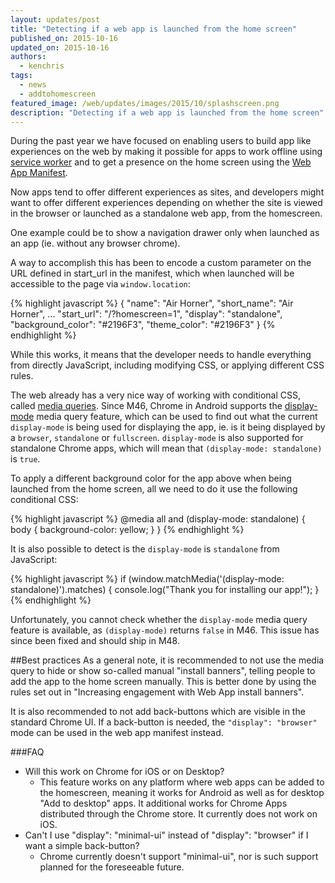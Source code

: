```yaml
---
layout: updates/post
title: "Detecting if a web app is launched from the home screen"
published_on: 2015-10-16
updated_on: 2015-10-16
authors:
  - kenchris
tags:
  - news
  - addtohomescreen
featured_image: /web/updates/images/2015/10/splashscreen.png
description: "Detecting if a web app is launched from the home screen"
---
```


During the past year we have focused on enabling users to build app like 
experiences on the web by making it possible for apps to work offline using 
[service worker](/web/fundamentals/primers/service-workers) and to get a 
presence on the home screen using the 
[Web App Manifest](/web/fundamentals/engage-and-retain/simplified-app-installs).

Now apps tend to offer different experiences as sites, and developers might want to
offer different experiences depending on whether the site is viewed in the browser
or launched as a standalone web app, from the homescreen.

One example could be to show a navigation drawer only when launched as an app
(ie. without any browser chrome).

A way to accomplish this has been to encode a custom parameter  on the URL defined
in start_url in the manifest, which when launched will be accessible to the page
via `window.location`:

{% highlight javascript %}
{
  "name": "Air Horner",
  "short_name": "Air Horner",
  ...
  "start_url": "/?homescreen=1",
  "display": "standalone",
  "background_color": "#2196F3",
  "theme_color": "#2196F3"
}
{% endhighlight %}

While this works, it means that the developer needs to handle everything from
directly JavaScript, including modifying CSS, or applying different CSS rules.

The web already has a very nice way of working with conditional CSS, called
[media queries](https://developer.mozilla.org/en-US/docs/Web/CSS/Media_Queries/Using_media_queries).
Since M46, Chrome in Android supports the [display-mode](https://w3c.github.io/manifest/#the-display-mode-media-feature) media
query feature, which can be used to find out what the current `display-mode`
is being used for displaying the app, ie. is it being displayed by a `browser`,
`standalone` or `fullscreen`. `display-mode` is also supported for standalone Chrome
apps, which will mean that `(display-mode: standalone)` is `true`.

To apply a different background color for the app above when being launched
from the home screen, all we need to do it use the following conditional CSS:

{% highlight javascript %}
@media all and (display-mode: standalone) {
  body {
    background-color: yellow; 
  }
}
{% endhighlight %}

It is also possible to detect is the `display-mode` is `standalone` from JavaScript:

{% highlight javascript %}
if (window.matchMedia('(display-mode: standalone)').matches) {
  console.log("Thank you for installing our app!");
}
{% endhighlight %}

Unfortunately, you cannot check whether the `display-mode` media query feature
is available, as `(display-mode)` returns `false` in M46. This issue has since been
fixed and should ship in M48.


##Best practices
As a general note, it is recommended to not use the media query to hide or show
so-called manual "install banners", telling people to add the app to the home
screen manually. This is better done by using the rules set out in "Increasing
engagement with Web App install banners".

It is also recommended to not add back-buttons which are visible in the standard
Chrome UI. If a back-button is needed, the `"display": "browser"` mode can be used
in the web app manifest instead.

###FAQ
* Will this work on Chrome for iOS or on Desktop?
  * This feature works on any platform where web apps can be added to the homescreen,
    meaning it works for Android as well as for desktop "Add to desktop" apps. It
    additional works for Chrome Apps distributed through the Chrome store. It currently
    does not work on iOS.
* Can't I use "display": "minimal-ui" instead of "display": "browser" if I want a
  simple back-button?
  * Chrome currently doesn't support "minimal-ui", nor is such support planned for
    the foreseeable future.
